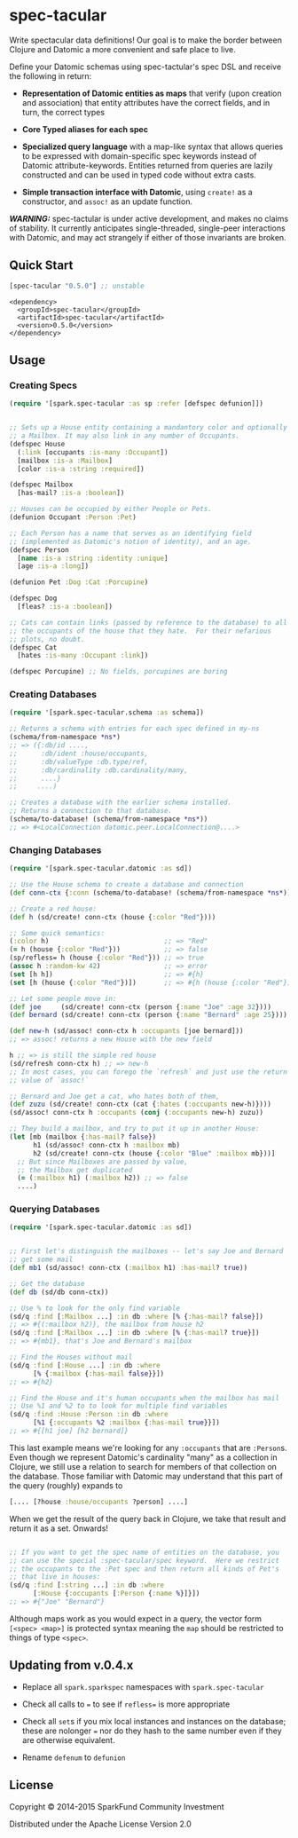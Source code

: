 # spec-tacular

Write spectacular data definitions!  Our goal is to make the border
between Clojure and Datomic a more convenient and safe place to live.

Define your Datomic schemas using spec-tactular's spec DSL and receive
the following in return:

* **Representation of Datomic entities as maps** that verify (upon
   creation and association) that entity attributes have the correct
   fields, and in turn, the correct types
   
* **Core Typed aliases for each spec**

* **Specialized query language** with a map-like syntax that allows
   queries to be expressed with domain-specific spec keywords instead
   of Datomic attribute-keywords.  Entities returned from queries are
   lazily constructed and can be used in typed code without extra
   casts.

* **Simple transaction interface with Datomic**, using `create!` as a
   constructor, and `assoc!` as an update function.

***WARNING:*** spec-tactular is under active development, and makes no
 claims of stability.  It currently anticipates single-threaded,
 single-peer interactions with Datomic, and may act strangely if
 either of those invariants are broken.

## Quick Start

```clojure
[spec-tacular "0.5.0"] ;; unstable
```

```maven
<dependency>
  <groupId>spec-tacular</groupId>
  <artifactId>spec-tacular</artifactId>
  <version>0.5.0</version>
</dependency>
```

## Usage

### Creating Specs

```clojure
(require '[spark.spec-tacular :as sp :refer [defspec defunion]])
```

```clojure

;; Sets up a House entity containing a mandantory color and optionally
;; a Mailbox. It may also link in any number of Occupants.
(defspec House
  (:link [occupants :is-many :Occupant])
  [mailbox :is-a :Mailbox]               
  [color :is-a :string :required])       

(defspec Mailbox
  [has-mail? :is-a :boolean])

;; Houses can be occupied by either People or Pets.
(defunion Occupant :Person :Pet)

;; Each Person has a name that serves as an identifying field
;; (implemented as Datomic's notion of identity), and an age.
(defspec Person
  [name :is-a :string :identity :unique]
  [age :is-a :long])

(defunion Pet :Dog :Cat :Porcupine)

(defspec Dog
  [fleas? :is-a :boolean])

;; Cats can contain links (passed by reference to the database) to all
;; the occupants of the house that they hate.  For their nefarious
;; plots, no doubt.
(defspec Cat
  [hates :is-many :Occupant :link])

(defspec Porcupine) ;; No fields, porcupines are boring
```

### Creating Databases
```clojure
(require '[spark.spec-tacular.schema :as schema])
```

```clojure
;; Returns a schema with entries for each spec defined in my-ns
(schema/from-namespace *ns*)
;; => ({:db/id ....,
;;      :db/ident :house/occupants,
;;      :db/valueType :db.type/ref,
;;      :db/cardinality :db.cardinality/many,
;;      ....}
;;     ....)

;; Creates a database with the earlier schema installed.
;; Returns a connection to that database.
(schema/to-database! (schema/from-namespace *ns*))
;; => #<LocalConnection datomic.peer.LocalConnection@....>
```

### Changing Databases
```clojure
(require '[spark.spec-tacular.datomic :as sd])
```

```clojure
;; Use the House schema to create a database and connection
(def conn-ctx {:conn (schema/to-database! (schema/from-namespace *ns*))})

;; Create a red house:
(def h (sd/create! conn-ctx (house {:color "Red"})))

;; Some quick semantics:
(:color h)                             ;; => "Red"
(= h (house {:color "Red"}))           ;; => false
(sp/refless= h (house {:color "Red"})) ;; => true
(assoc h :random-kw 42)                ;; => error
(set [h h])                            ;; => #{h}
(set [h (house {:color "Red"})])       ;; => #{h (house {:color "Red"})}

;; Let some people move in:
(def joe     (sd/create! conn-ctx (person {:name "Joe" :age 32})))
(def bernard (sd/create! conn-ctx (person {:name "Bernard" :age 25})))

(def new-h (sd/assoc! conn-ctx h :occupants [joe bernard]))
;; => assoc! returns a new House with the new field

h ;; => is still the simple red house
(sd/refresh conn-ctx h) ;; => new-h
;; In most cases, you can forego the `refresh` and just use the return
;; value of `assoc!`

;; Bernard and Joe get a cat, who hates both of them,
(def zuzu (sd/create! conn-ctx (cat {:hates (:occupants new-h)})))
(sd/assoc! conn-ctx h :occupants (conj (:occupants new-h) zuzu))

;; They build a mailbox, and try to put it up in another House:
(let [mb (mailbox {:has-mail? false})
      h1 (sd/assoc! conn-ctx h :mailbox mb)
      h2 (sd/create! conn-ctx (house {:color "Blue" :mailbox mb}))]
  ;; But since Mailboxes are passed by value,
  ;; the Mailbox get duplicated
  (= (:mailbox h1) (:mailbox h2)) ;; => false
  ....)
````

### Querying Databases
```clojure
(require '[spark.spec-tacular.datomic :as sd])
```

```clojure

;; First let's distinguish the mailboxes -- let's say Joe and Bernard
;; get some mail
(def mb1 (sd/assoc! conn-ctx (:mailbox h1) :has-mail? true))

;; Get the database
(def db (sd/db conn-ctx))

;; Use % to look for the only find variable
(sd/q :find [:Mailbox ...] :in db :where [% {:has-mail? false}])
;; => #{(:mailbox h2)}, the mailbox from house h2
(sd/q :find [:Mailbox ...] :in db :where [% {:has-mail? true}])
;; => #{mb1}, that's Joe and Bernard's mailbox

;; Find the Houses without mail
(sd/q :find [:House ...] :in db :where
      [% {:mailbox {:has-mail false}}])
;; => #{h2}

;; Find the House and it's human occupants when the mailbox has mail
;; Use %1 and %2 to to look for multiple find variables
(sd/q :find :House :Person :in db :where
      [%1 {:occupants %2 :mailbox {:has-mail true}}])
;; => #{[h1 joe] [h2 bernard]}
```

This last example means we're looking for any `:occupants` that are
`:Person`s.  Even though we represent Datomic's cardinality "many" as
a collection in Clojure, we still use a relation to search for members
of that collection on the database.  Those familiar with Datomic may
understand that this part of the query (roughly) expands to

```clojure
[.... [?house :house/occupants ?person] ....]
```

When we get the result of the query back in Clojure, we take that
result and return it as a set.  Onwards!

```clojure

;; If you want to get the spec name of entities on the database, you
;; can use the special :spec-tacular/spec keyword.  Here we restrict
;; the occupants to the :Pet spec and then return all kinds of Pet's
;; that live in houses:
(sd/q :find [:string ...] :in db :where
      [:House {:occupants [:Person {:name %}]}])
;; => #{"Joe" "Bernard"}

```

Although maps work as you would expect in a query, the vector form
`[<spec> <map>]` is protected syntax meaning the `map` should be
restricted to things of type `<spec>`.

## Updating from v.0.4.x

* Replace all `spark.sparkspec` namespaces with `spark.spec-tacular`

* Check all calls to `=` to see if `refless=` is more appropriate

* Check all `set`s if you mix local instances and instances on the
  database; these are nolonger `=` nor do they hash to the same number
  even if they are otherwise equivalent.

* Rename `defenum` to `defunion`

## License

Copyright © 2014-2015 SparkFund Community Investment

Distributed under the Apache License Version 2.0
